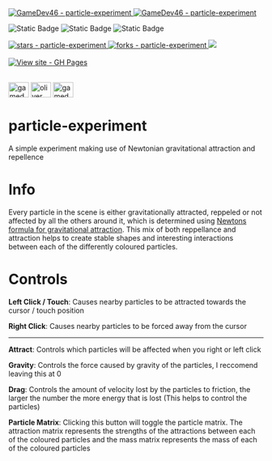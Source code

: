 <a href="https://github.com/GameDev46" title="Go to GitHub repo">
    <img src="https://img.shields.io/static/v1?label=GameDev46&message=|&color=Green&logo=github&style=for-the-badge&labelColor=1f1f22" alt="GameDev46 - particle-experiment">
    <img src="https://img.shields.io/badge/Version-1.1.3-green?style=for-the-badge&labelColor=1f1f22&color=Green" alt="GameDev46 - particle-experiment">
</a>


![Static Badge](https://img.shields.io/badge/--1f1f22?style=for-the-badge&logo=HTML5)
![Static Badge](https://img.shields.io/badge/--1f1f22?style=for-the-badge&logo=CSS3&logoColor=6060ef)
![Static Badge](https://img.shields.io/badge/--1f1f22?style=for-the-badge&logo=JavaScript)
    
<a href="https://github.com/GameDev46/particle-experiment/stargazers">
    <img src="https://img.shields.io/github/stars/GameDev46/particle-experiment?style=for-the-badge&labelColor=1f1f22" alt="stars - particle-experiment">
</a>
<a href="https://github.com/GameDev46/particle-experiment/forks">
    <img src="https://img.shields.io/github/forks/GameDev46/particle-experiment?style=for-the-badge&labelColor=1f1f22" alt="forks - particle-experiment">
</a>
<a href="https://github.com/GameDev46/particle-experiment/issues">
    <img src="https://img.shields.io/github/issues/GameDev46/particle-experiment?style=for-the-badge&labelColor=1f1f22&color=blue"/>
 </a>

<br>
<br>

<div align="left">
<a href="https://gamedev46.github.io/particle-experiment/">
    <img src="https://img.shields.io/badge/View_site-GH_Pages-2ea44f?style=for-the-badge&labelColor=1f1f22" alt="View site - GH Pages">
</a>
</div>

<br>

<p align="left">
<a href="https://twitter.com/gamedev46" target="blank"><img align="center" src="https://raw.githubusercontent.com/rahuldkjain/github-profile-readme-generator/master/src/images/icons/Social/twitter.svg" alt="gamedev46" height="30" width="40" /></a>
<a href="https://instagram.com/oliver_pearce47" target="blank"><img align="center" src="https://raw.githubusercontent.com/rahuldkjain/github-profile-readme-generator/master/src/images/icons/Social/instagram.svg" alt="oliver_pearce47" height="30" width="40" /></a>
<a href="https://www.youtube.com/c/gamedev46" target="blank"><img align="center" src="https://raw.githubusercontent.com/rahuldkjain/github-profile-readme-generator/master/src/images/icons/Social/youtube.svg" alt="gamedev46" height="30" width="40" /></a>
</p>

# particle-experiment

A simple experiment making use of Newtonian gravitational attraction and repellence

# Info

Every particle in the scene is either gravitationally attracted, reppeled or not affected by all the others around it, which is determined using [Newtons formula for gravitational attraction](https://en.wikipedia.org/wiki/Newton%27s_law_of_universal_gravitation). This mix of both reppellance and attraction helps to create stable shapes and interesting interactions between each of the differently coloured particles.

# Controls

**Left Click / Touch**: Causes nearby particles to be attracted towards the cursor / touch position

**Right Click**: Causes nearby particles to be forced away from the cursor

---

**Attract**: Controls which particles will be affected when you right or left click

**Gravity**: Controls the force caused by gravity of the particles, I reccomend leaving this at 0

**Drag**: Controls the amount of velocity lost by the particles to friction, the larger the number the more energy that is lost (This helps to control the particles)

**Particle Matrix**: Clicking this button will toggle the particle matrix. The attraction matrix represents the strengths of the attractions between each of the coloured particles and the mass matrix represents the mass of each of the coloured particles


